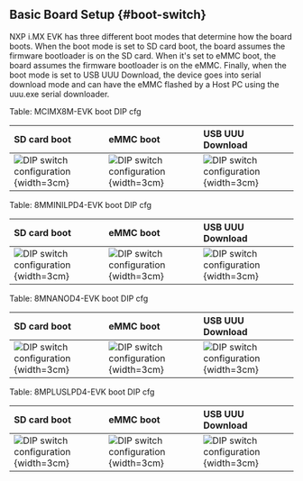 Basic Board Setup {#boot-switch}
----

NXP i.MX EVK has three different boot modes that determine how the board boots. When the boot mode is set to SD card boot, the board assumes the firmware bootloader is on the SD card. When it's set to eMMC boot, the board assumes the firmware bootloader is on the eMMC. Finally, when the boot mode is set to USB UUU Download, the device goes into serial download mode and can have the eMMC flashed by a Host PC using the uuu.exe serial downloader.

Table: MCIMX8M-EVK boot DIP cfg

| SD card boot | eMMC boot | USB UUU Download |
|:-------------|:----------|:-----------------|
| ![DIP switch configuration](images/boards/imx8mq_bs_sd.png "DIP switch configuration"){width=3cm} | ![DIP switch configuration](images/boards/imx8mq_bs_emmc.png "DIP switch configuration"){width=3cm} | ![DIP switch configuration](images/boards/imx8mq_bs_usb_download.png "DIP switch configuration"){width=3cm} |


Table: 8MMINILPD4-EVK boot DIP cfg

| SD card boot | eMMC boot | USB UUU Download |
|:-------------|:----------|:-----------------|
| ![DIP switch configuration](images/boards/imx8mm_bs_sd.png "DIP switch configuration"){width=3cm} | ![DIP switch configuration](images/boards/imx8mm_bs_emmc.png "DIP switch configuration"){width=3cm} | ![DIP switch configuration](images/boards/imx8mm_bs_usb_download.png "DIP switch configuration"){width=3cm} |

Table: 8MNANOD4-EVK boot DIP cfg

| SD card boot | eMMC boot | USB UUU Download |
|:-------------|:----------|:-----------------|
| ![DIP switch configuration](images/boards/imx8mn_bs_sd.png "DIP switch configuration"){width=3cm} | ![DIP switch configuration](images/boards/imx8mn_bs_emmc.png "DIP switch configuration"){width=3cm} | ![DIP switch configuration](images/boards/imx8mn_bs_usb_download.png "DIP switch configuration"){width=3cm} |

Table: 8MPLUSLPD4-EVK boot DIP cfg

| SD card boot | eMMC boot | USB UUU Download |
|:-------------|:----------|:-----------------|
| ![DIP switch configuration](images/boards/imx8mp_bs_sd.png "DIP switch configuration"){width=3cm} | ![DIP switch configuration](images/boards/imx8mp_bs_emmc.png "DIP switch configuration"){width=3cm} | ![DIP switch configuration](images/boards/imx8mp_bs_usb_download.png "DIP switch configuration"){width=3cm} |
